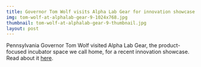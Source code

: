 ```yaml
---
title: Governor Tom Wolf visits Alpha Lab Gear for innovation showcase
img: tom-wolf-at-alphalab-gear-9-1024x768.jpg
thumbnail: tom-wolf-at-alphalab-gear-9-thumbnail.jpg
layout: post
---
```


Pennsylvania Governor Tom Wolf visited Alpha Lab Gear, the product-focused incubator space we call home, for a recent innovation showcase. Read about it [here](https://jekko.com/2016/01/08/governor-tom-wolf-speaks-at-alphalab-gear-on-innovation/).
